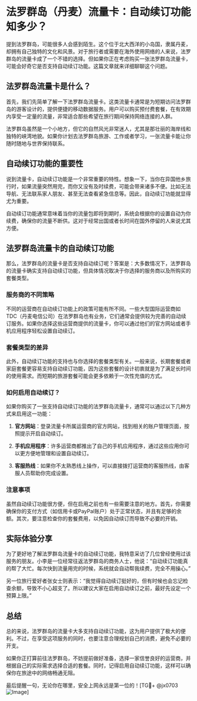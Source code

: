 # 法罗群岛（丹麦）流量卡：自动续订功能知多少？

提到法罗群岛，可能很多人会感到陌生。这个位于北大西洋的小岛国，隶属丹麦，却拥有自己独特的文化和风景。对于旅行者或需要在海外使用网络的人来说，法罗群岛的流量卡成了一个不错的选择。但如果你正在考虑购买一张法罗群岛流量卡，可能会好奇它是否支持自动续订功能。这篇文章就来详细聊聊这个问题。

## 法罗群岛流量卡是什么？

首先，我们先简单了解一下法罗群岛流量卡。这类流量卡通常是为短期访问法罗群岛的游客设计的，提供便捷的移动数据服务。用户可以购买预付费套餐，在有效期内享受一定量的流量，非常适合那些希望在旅行期间保持网络连接的人群。

法罗群岛虽然是一个小地方，但它的自然风光非常迷人，尤其是那壮丽的海岸线和独特的峡湾地貌。如果你计划去法罗群岛旅游、工作或者学习，一张流量卡能让你随时随地与世界保持联系。

## 自动续订功能的重要性

说到流量卡，自动续订功能是一个非常重要的特性。想象一下，当你在异国他乡旅行时，如果流量突然用完，而你又没有及时续费，可能会带来诸多不便。比如无法导航、无法联系家人朋友、甚至无法查看紧急信息等。因此，自动续订功能就显得尤为重要。

自动续订功能通常意味着当你的流量包即将到期时，系统会根据你的设置自动为你续费，确保你的流量不断供。这对于经常出国或者长时间在国外停留的人来说尤其方便。

## 法罗群岛流量卡的自动续订功能

那么，法罗群岛的流量卡是否支持自动续订呢？答案是：大多数情况下，法罗群岛的流量卡确实支持自动续订功能，但具体情况取决于你选择的服务商以及所购买的套餐类型。

### 服务商的不同策略

不同的运营商在自动续订功能上的政策可能有所不同。一些大型国际运营商如TDC（丹麦电信公司）在法罗群岛也有业务，它们通常会提供较为完善的自动续订服务。如果你选择这些运营商提供的流量卡，你可以通过他们的官方网站或者手机应用程序轻松设置自动续订。

### 套餐类型的差异

此外，自动续订功能的支持也与你选择的套餐类型有关。一般来说，长期套餐或者家庭套餐更容易支持自动续订功能，因为这些套餐的设计初衷就是为了满足长时间的使用需求。而短期的旅游套餐可能会更多依赖于一次性充值的方式。

### 如何启用自动续订？

如果你购买了一张支持自动续订功能的法罗群岛流量卡，通常可以通过以下几种方式来启用这一功能：

1. **官方网站**：登录流量卡所属运营商的官方网站，找到相关的账户管理页面，按照提示开启自动续订。
   
2. **手机应用程序**：许多运营商都推出了自己的手机应用程序，通过这些应用你可以更方便地管理和设置自动续订。

3. **客服热线**：如果你不太熟悉线上操作，可以直接拨打运营商的客服热线，由客服人员帮助你完成设置。

### 注意事项

虽然自动续订功能很方便，但在启用之前也有一些需要注意的地方。首先，你需要确保你的支付方式（如信用卡或PayPal账户）处于正常状态，并且有足够的余额。其次，要注意检查你的套餐费用，以免因自动续订而导致不必要的开销。

## 实际体验分享

为了更好地了解法罗群岛流量卡的自动续订功能，我特意采访了几位曾经使用过该服务的朋友。小李是一位经常往返法罗群岛的商务人士，他说：“自动续订功能真的帮了大忙。每次快到流量用完的时候，系统就会自动帮我续费，完全不用操心。”

另一位旅行爱好者张女士则表示：“我觉得自动续订挺好的，但有时候也会忘记检查余额，导致不小心超支了。所以建议大家在启用自动续订之前，最好先设定一个预算上限。”

## 总结

总的来说，法罗群岛的流量卡大多支持自动续订功能，这为用户提供了极大的便利。不过，在享受这项服务的同时，也要注意合理规划自己的消费，避免不必要的开支。

如果你正打算前往法罗群岛，不妨提前做好准备，选择一家信誉良好的运营商，并根据自己的实际需求选择合适的套餐。同时，记得启用自动续订功能，这样可以确保你在旅途中的网络畅通无阻。

最后提醒一句，无论你在哪里，安全上网永远是第一位的！[TG💪+ @jx0703 ![Image](https://github.com/user-attachments/assets/dbca1d08-cadb-493c-b0ec-ad6f7a83f270)]